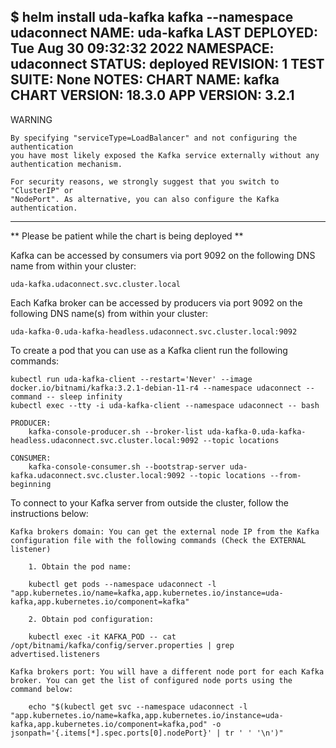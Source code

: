 $ helm install uda-kafka kafka --namespace udaconnect
NAME: uda-kafka
LAST DEPLOYED: Tue Aug 30 09:32:32 2022
NAMESPACE: udaconnect
STATUS: deployed
REVISION: 1
TEST SUITE: None
NOTES:
CHART NAME: kafka
CHART VERSION: 18.3.0
APP VERSION: 3.2.1
---------------------------------------------------------------------------------------------
 WARNING

    By specifying "serviceType=LoadBalancer" and not configuring the authentication
    you have most likely exposed the Kafka service externally without any
    authentication mechanism.

    For security reasons, we strongly suggest that you switch to "ClusterIP" or
    "NodePort". As alternative, you can also configure the Kafka authentication.

---------------------------------------------------------------------------------------------

** Please be patient while the chart is being deployed **

Kafka can be accessed by consumers via port 9092 on the following DNS name from within your cluster:

    uda-kafka.udaconnect.svc.cluster.local

Each Kafka broker can be accessed by producers via port 9092 on the following DNS name(s) from within your cluster:

    uda-kafka-0.uda-kafka-headless.udaconnect.svc.cluster.local:9092

To create a pod that you can use as a Kafka client run the following commands:

    kubectl run uda-kafka-client --restart='Never' --image docker.io/bitnami/kafka:3.2.1-debian-11-r4 --namespace udaconnect --command -- sleep infinity
    kubectl exec --tty -i uda-kafka-client --namespace udaconnect -- bash

    PRODUCER:
        kafka-console-producer.sh --broker-list uda-kafka-0.uda-kafka-headless.udaconnect.svc.cluster.local:9092 --topic locations

    CONSUMER:
        kafka-console-consumer.sh --bootstrap-server uda-kafka.udaconnect.svc.cluster.local:9092 --topic locations --from-beginning

To connect to your Kafka server from outside the cluster, follow the instructions below:

    Kafka brokers domain: You can get the external node IP from the Kafka configuration file with the following commands (Check the EXTERNAL listener)

        1. Obtain the pod name:

        kubectl get pods --namespace udaconnect -l "app.kubernetes.io/name=kafka,app.kubernetes.io/instance=uda-kafka,app.kubernetes.io/component=kafka"

        2. Obtain pod configuration:

        kubectl exec -it KAFKA_POD -- cat /opt/bitnami/kafka/config/server.properties | grep advertised.listeners

    Kafka brokers port: You will have a different node port for each Kafka broker. You can get the list of configured node ports using the command below:

        echo "$(kubectl get svc --namespace udaconnect -l "app.kubernetes.io/name=kafka,app.kubernetes.io/instance=uda-kafka,app.kubernetes.io/component=kafka,pod" -o jsonpath='{.items[*].spec.ports[0].nodePort}' | tr ' ' '\n')"
